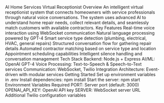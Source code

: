 AI Home Services Virtual Receptionist
Overview
An intelligent virtual receptionist system that connects homeowners with service professionals through natural voice conversations. The system uses advanced AI to understand home repair needs, collect relevant details, and seamlessly match customers with available contractors.
Key Features
Real-time voice interaction using WebSocket communication
Natural language processing powered by GPT-4
Smart service type detection (plumbing, electrical, HVAC, general repairs)
Structured conversation flow for gathering repair details
Automated contractor matching based on service type and location
Appointment scheduling capabilities
Intelligent silence handling and conversation management
Tech Stack
Backend: Node.js + Express
AI/ML: OpenAI GPT-4
Voice Processing: Text-to-Speech & Speech-to-Text services
Communication: WebSocket, Twilio Integration
Architecture: Event-driven with modular services
Getting Started
Set up environment variables in .env
Install dependencies: npm install
Start the server: npm start
Environment Variables Required
PORT: Server port (default: 3000)
OPENAI_API_KEY: OpenAI API key
SERVER: WebSocket server URL
Additional Twilio configuration variables
